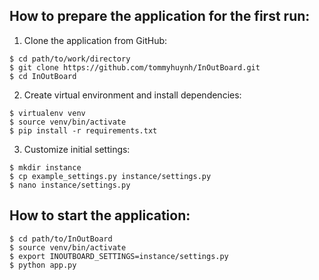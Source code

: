 ## How to prepare the application for the first run:
1. Clone the application from GitHub:
```
$ cd path/to/work/directory
$ git clone https://github.com/tommyhuynh/InOutBoard.git
$ cd InOutBoard
```
2. Create virtual environment and install dependencies:
```
$ virtualenv venv
$ source venv/bin/activate
$ pip install -r requirements.txt
```
3. Customize initial settings:
```
$ mkdir instance
$ cp example_settings.py instance/settings.py
$ nano instance/settings.py
```

## How to start the application:
```
$ cd path/to/InOutBoard
$ source venv/bin/activate
$ export INOUTBOARD_SETTINGS=instance/settings.py
$ python app.py
```
